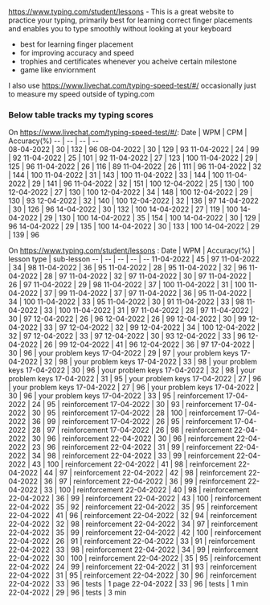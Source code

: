 
https://www.typing.com/student/lessons - This is a great website to practice your typing, primarily best for learning correct finger placements and enables you to type smoothly without looking at your keyboard  

- best for learning finger placement
- for improving accuracy and speed
- trophies and certificates whenever you acheive certain milestone
- game like enviornment

I also use https://www.livechat.com/typing-speed-test/#/ occasionally just to measure my speed outside of typing.com  

### Below table tracks my typing scores  
On https://www.livechat.com/typing-speed-test/#/:
Date | WPM | CPM | Accuracy(%)
-- | -- | -- | --  
08-04-2022 | 30 | 132 | 96
08-04-2022 | 30 | 129 | 93
11-04-2022 | 24 | 99 | 92
11-04-2022 | 25 | 101 | 92
11-04-2022 | 27 | 123 | 100
11-04-2022 | 29 | 125 | 96
11-04-2022 | 26 | 116 | 89
11-04-2022 | 26 | 111 | 96
11-04-2022 | 32 | 144 | 100
11-04-2022 | 31 | 143 | 100
11-04-2022 | 33 | 144 | 100
11-04-2022 | 29 | 141 | 96
11-04-2022 | 32 | 151 | 100
12-04-2022 | 25 | 130 | 100
12-04-2022 | 27 | 130 | 100
12-04-2022 | 34 | 148 | 100
12-04-2022 | 29 | 130 | 93
12-04-2022 | 32 | 140 | 100
12-04-2022 | 32 | 136 | 97
14-04-2022 | 30 | 126 | 96
14-04-2022 | 30 | 132 | 100
14-04-2022 | 27 | 119 | 100
14-04-2022 | 29 | 130 | 100
14-04-2022 | 35 | 154 | 100
14-04-2022 | 30 | 129 | 96
14-04-2022 | 29 | 135 | 100
14-04-2022 | 30 | 133 | 100
14-04-2022 | 29 | 139 | 96


On https://www.typing.com/student/lessons :
Date | WPM | Accuracy(%) | lesson type | sub-lesson
-- | -- | -- | -- | --
11-04-2022 | 45 | 97
11-04-2022 | 34 | 98
11-04-2022 | 36 | 95
11-04-2022 | 28 | 95
11-04-2022 | 32 | 96
11-04-2022 | 28 | 97
11-04-2022 | 32 | 97
11-04-2022 | 30 | 97
11-04-2022 | 26 | 97
11-04-2022 | 29 | 98
11-04-2022 | 37 | 100
11-04-2022 | 31 | 100
11-04-2022 | 37 | 99
11-04-2022 | 37 | 97
11-04-2022 | 36 | 95
11-04-2022 | 34 | 100
11-04-2022 | 33 | 95
11-04-2022 | 30 | 91
11-04-2022 | 33 | 98
11-04-2022 | 33 | 100
11-04-2022 | 31 | 97
11-04-2022 | 28 | 97
11-04-2022 | 30 | 97
12-04-2022 | 26 | 96
12-04-2022 | 26 | 99
12-04-2022 | 30 | 99
12-04-2022 | 33 | 97
12-04-2022 | 32 | 99
12-04-2022 | 34 | 100
12-04-2022 | 32 | 97
12-04-2022 | 33 | 97
12-04-2022 | 30 | 93
12-04-2022 | 33 | 96
12-04-2022 | 26 | 99
12-04-2022 | 41 | 96
12-04-2022 | 36 | 97
17-04-2022 | 30 | 96 | your problem keys
17-04-2022 | 29 | 97 | your problem keys
17-04-2022 | 32 | 98 | your problem keys
17-04-2022 | 33 | 98 | your problem keys
17-04-2022 | 30 | 96 | your problem keys
17-04-2022 | 32 | 98 | your problem keys
17-04-2022 | 31 | 95 | your problem keys
17-04-2022 | 27 | 96 | your problem keys
17-04-2022 | 27 | 96 | your problem keys
17-04-2022 | 30 | 96 | your problem keys
17-04-2022 | 33 | 95 | reinforcement
17-04-2022 | 24 | 95 | reinforcement
17-04-2022 | 30 | 93 | reinforcement
17-04-2022 | 30 | 95 | reinforcement
17-04-2022 | 28 | 100 | reinforcement
17-04-2022 | 36 | 99 | reinforcement
17-04-2022 | 26 | 95 | reinforcement
17-04-2022 | 28 | 97 | reinforcement
17-04-2022 | 26 | 98 | reinforcement
22-04-2022 | 30 | 96 | reinforcement
22-04-2022 | 30 | 96 | reinforcement
22-04-2022 | 23 | 96 | reinforcement
22-04-2022 | 31 | 99 | reinforcement
22-04-2022 | 34 | 98 | reinforcement
22-04-2022 | 33 | 99 | reinforcement
22-04-2022 | 43 | 100 | reinforcement
22-04-2022 | 41 | 98 | reinforcement
22-04-2022 | 44 | 97 | reinforcement
22-04-2022 | 42 | 98 | reinforcement
22-04-2022 | 36 | 97 | reinforcement
22-04-2022 | 36 | 99 | reinforcement
22-04-2022 | 33 | 100 | reinforcement
22-04-2022 | 40 | 98 | reinforcement
22-04-2022 | 36 | 99 | reinforcement
22-04-2022 | 43 | 100 | reinforcement
22-04-2022 | 35 | 92 | reinforcement
22-04-2022 | 35 | 95 | reinforcement
22-04-2022 | 41 | 96 | reinforcement
22-04-2022 | 32 | 94 | reinforcement
22-04-2022 | 32 | 98 | reinforcement
22-04-2022 | 34 | 97 | reinforcement
22-04-2022 | 35 | 99 | reinforcement
22-04-2022 | 42 | 100 | reinforcement
22-04-2022 | 26 | 91 | reinforcement
22-04-2022 | 33 | 91 | reinforcement
22-04-2022 | 33 | 98 | reinforcement
22-04-2022 | 34 | 99 | reinforcement
22-04-2022 | 30 | 100 | reinforcement
22-04-2022 | 35 | 95 | reinforcement
22-04-2022 | 24 | 99 | reinforcement
22-04-2022 | 31 | 93 | reinforcement
22-04-2022 | 31 | 95 | reinforcement
22-04-2022 | 30 | 96 | reinforcement
22-04-2022 | 33 | 96 | tests | 1 page
22-04-2022 | 33 | 96 | tests | 1 min
22-04-2022 | 29 | 96 | tests | 3 min

